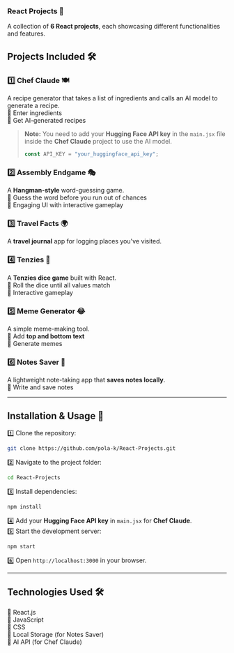 ### **React Projects 🚀**  
A collection of **6 React projects**, each showcasing different functionalities and features.  

## **Projects Included** 🛠️  
### 1️⃣ **Chef Claude 🍽️**  
A recipe generator that takes a list of ingredients and calls an AI model to generate a recipe.  
🔹 Enter ingredients  
🔹 Get AI-generated recipes  

> **Note:** You need to add your **Hugging Face API key** in the `main.jsx` file inside the **Chef Claude** project to use the AI model.  
> ```js
> const API_KEY = "your_huggingface_api_key";
> ```

### 2️⃣ **Assembly Endgame 🎭**  
A **Hangman-style** word-guessing game.  
🔹 Guess the word before you run out of chances  
🔹 Engaging UI with interactive gameplay  

### 3️⃣ **Travel Facts 🌍**  
A **travel journal** app for logging places you've visited.  
 
### 4️⃣ **Tenzies 🎲**  
A **Tenzies dice game** built with React.  
🔹 Roll the dice until all values match  
🔹 Interactive gameplay  

### 5️⃣ **Meme Generator 😂**  
A simple meme-making tool.   
🔹 Add **top and bottom text**  
🔹 Generate memes  

### 6️⃣ **Notes Saver 📝**  
A lightweight note-taking app that **saves notes locally**.  
🔹 Write and save notes  

---

## **Installation & Usage 🚀**  
1️⃣ Clone the repository:  
```bash
git clone https://github.com/pola-k/React-Projects.git
```
2️⃣ Navigate to the project folder:  
```bash
cd React-Projects
```
3️⃣ Install dependencies:  
```bash
npm install
```
4️⃣ Add your **Hugging Face API key** in `main.jsx` for **Chef Claude**.  
5️⃣ Start the development server:  
```bash
npm start
```
6️⃣ Open `http://localhost:3000` in your browser.

---

## **Technologies Used 🛠️**  
🔹 React.js  
🔹 JavaScript  
🔹 CSS  
🔹 Local Storage (for Notes Saver)  
🔹 AI API (for Chef Claude)  
